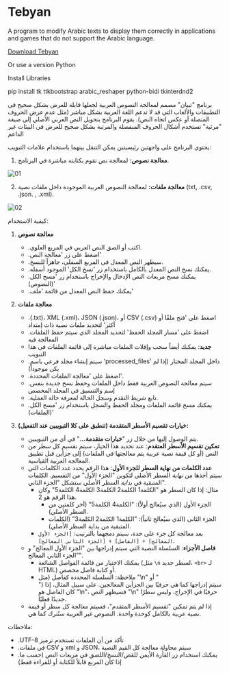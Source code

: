 # Tebyan
A program to modify Arabic texts to display them correctly in applications and games that do not support the Arabic language.

[Download Tebyan](https://github.com/MrGamesKingPro/Tebyan/releases/tag/Tebyan)

Or use a version Python 

Install Libraries

pip install tk ttkbootstrap arabic_reshaper python-bidi tkinterdnd2

برنامج "تبيان" مصمم لمعالجة النصوص العربية لجعلها قابلة للعرض بشكل صحيح في التطبيقات والألعاب التي قد لا تدعم اللغة العربية بشكل مباشر (مثل عدم عرض الحروف المتصلة أو عكس اتجاه النص). يقوم البرنامج بتحويل النص العربي الأصلي إلى صيغة "مرئية" تستخدم أشكال الحروف المنفصلة والمرتبة بشكل صحيح للعرض في البيئات غير الداعم

يحتوي البرنامج على واجهتين رئيسيتين يمكن التنقل بينهما باستخدام علامات التبويب:

1.  **معالجة نصوص:** لمعالجة نص تقوم بكتابته مباشرة في البرنامج.

![01](https://github.com/user-attachments/assets/93ae4e61-769a-4958-9a01-8dc1208fad63)


2.  **معالجة ملفات:** لمعالجة النصوص العربية الموجودة داخل ملفات نصية (txt, .csv, .json. , .xml).

![02](https://github.com/user-attachments/assets/ec794cf7-0f30-4105-8538-aa33e468bf7b)

كيفية الاستخدام:

1.  **معالجة نصوص**
    *   .اكتب أو الصق النص العربي في المربع العلوي.
    *   .اضغط على زر 'معالجة النص'
    *   .سيظهر النص المعدل في المربع السفلي، جاهزاً للنسخ.
    *   .يمكنك نسخ النص المعدل بالكامل باستخدام زر 'نسخ الكل' الموجود أسفله.
    *   .يمكنك مسح مربعات النص الإدخال والإخراج باستخدام زر 'مسح الكل (النصوص)'
    *   .يمكنك حفظ النص المعدل من قائمة 'ملف'

2.  **معالجة ملفات**
    *   .(.txt)، XML (.xml)، JSON (.json)، أو CSV (.csv) اضغط على 'فتح ملفًا أو أكثر' لتحديد ملفات نصية ذات إمتداد
    *   .اضغط على 'مسار المجلد الحفظ' لتحديد المجلد الذي سيتم حفظ الملفات المعالجة فيه
    *   **جديد**: يمكنك أيضاً سحب وإفلات الملفات مباشرة إلى قائمة الملفات في هذا التبويب
    *   .سيتم إنشاء مجلد فرعي باسم 'processed_files' داخل المجلد المختار (إذا لم يكن موجوداً)
    *   .اضغط على 'معالجة الملفات المحددة'.
    *   .سيتم معالجة النصوص العربية فقط داخل الملفات وحفظ نسخ جديدة بنفس إسم والتنسيق في المجلد المخصص
    *   .تابع شريط التقدم وسجل الحالة لمعرفة حالة العملية.
    *   .يمكنك مسح قائمة الملفات ومجلد الحفظ والسجل باستخدام زر 'مسح الكل (الملفات)'
  
3.  **خيارات تقسيم الأسطر المتقدمة (تنطبق على كلا التبويبين عند التفعيل):**
    *   يتم الوصول إليها من خلال زر "**خيارات متقدمة...**" في أي من التبويبين.
    *   **تمكين تقسيم الأسطر المتقدم**: عند تحديد هذا الخيار، سيتم تقسيم كل سطر من النص (أو كل قيمة نصية عربية يتم معالجتها في الملفات) إلى جزأين قبل تطبيق المعالجة العربية القياسية.
    *   **عدد الكلمات من نهاية السطر للجزء الأول**: هذا الرقم يحدد عدد الكلمات التي سيتم أخذها من *نهاية* السطر الأصلي لتكوين "الجزء الأول" من التقسيم. الكلمات المتبقية في *بداية* السطر الأصلي ستشكل "الجزء الثاني".
        *   مثال: إذا كان السطر هو "الكلمة1 الكلمة2 الكلمة3 الكلمة4 الكلمة5" وكان هذا الرقم هو 2.
            *   الجزء الأول (الذي سيُعالج أولاً): "الكلمة4 الكلمة5" (آخر كلمتين من السطر الأصلي).
            *   الجزء الثاني (الذي سيُعالج ثانياً): "الكلمة1 الكلمة2 الكلمة3" (الكلمات المتبقية من بداية السطر الأصلي).
        *   بعد معالجة كل جزء على حدة، سيتم دمجهما بالترتيب: `[الجزء الأول المعالج] + [الفاصل] + [الجزء الثاني المعالج]`.
    *   **فاصل الأجزاء**: السلسلة النصية التي سيتم إدراجها بين "الجزء الأول المعالج" و "الجزء الثاني المعالج".
        *   يمكنك الاختيار من قائمة الفواصل الشائعة (مثل `\n` لسطر جديد، `<br>` لـ HTML) أو كتابة فاصل مخصص.
        *   ملاحظة: السلسلة المحددة كفاصل (مثل "\\n" أو "<br>") سيتم إدراجها كما هي حرفيًا بين الجزأين المعالجين. على سبيل المثال، إذا كان الفاصل هو "\\n"، فسيظهر النص "\\n" حرفيًا في الإخراج، وليس سطرًا جديدًا فعليًا.
    *   إذا لم يتم تمكين "تقسيم الأسطر المتقدم"، فسيتم معالجة كل سطر أو قيمة نصية عربية بالكامل كوحدة واحدة. النصوص غير العربية ستُترك كما هي.

ملاحظات:
*    .UTF-8 تأكد من أن الملفات تستخدم ترميز
*   .في ملفات CSV و xml و JSON، سيتم محاولة معالجة كل القيم النصية
*   .يمكنك استخدام زر الفأرة الأيمن للقص/النسخ/اللصق في مربعات النص (حسب ما إذا كان المربع قابلاً للكتابة أو للقراءة فقط)
